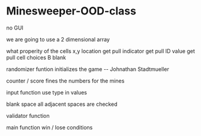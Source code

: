 # Minesweeper-OOD-class
no GUI 


we are going to use a 2 dimensional array 

what properity of the cells 
  x,y location 
    get 
    pull
  indicator 
    get
    pull 
  ID value
    get pull
  cell choices 
    B blank 
    
    
  
randomizer funtion 
  initializes the game -- Johnathan Stadtmueller

counter / score 
  fines the numbers for the mines 
  
input function 
  use type in values
  
blank space 
  all adjacent spaces are checked 
  
validator function 
 
main function 
  win / lose conditions 
  

